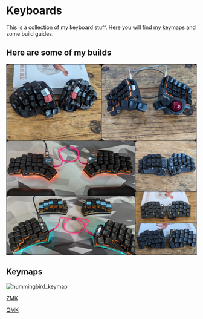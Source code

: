 # Keyboards

This is a collection of my keyboard stuff.
Here you will find my keymaps and some build guides.

## Here are some of my builds

![kbcollage](./pics/kbcollage.jpg)

## Keymaps

![hummingbird_keymap](https://github.com/safstromo/zmk/assets/56272436/c748e135-9f2a-46a0-a737-2d3907401a75)

[ZMK](https://github.com/safstromo/zmk/tree/02a0db351dc6f15dda4d6354ae2d32fdb3ef0c5d#my-hummingbird-keymap)

[QMK](https://github.com/safstromo/qmk_firmware/tree/master/keyboards/bastardkb/charybdis/3x5/keymaps/safstromo)
